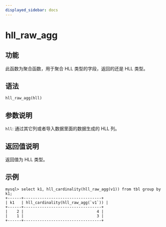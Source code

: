 ```yaml
---
displayed_sidebar: docs
---
```


# hll_raw_agg

## 功能

此函数为聚合函数，用于聚合 HLL 类型的字段，返回的还是 HLL 类型。

## 语法

```Haskell
hll_raw_agg(hll)
```

## 参数说明

`hll`: 通过其它列或者导入数据里面的数据生成的 HLL 列。

## 返回值说明

返回值为 HLL 类型。

## 示例

```Plain
mysql> select k1, hll_cardinality(hll_raw_agg(v1)) from tbl group by k1;
+------+----------------------------------+
| k1   | hll_cardinality(hll_raw_agg(`v1`)) |
+------+----------------------------------+
|    2 |                                4 |
|    1 |                                3 |
+------+----------------------------------+
```
